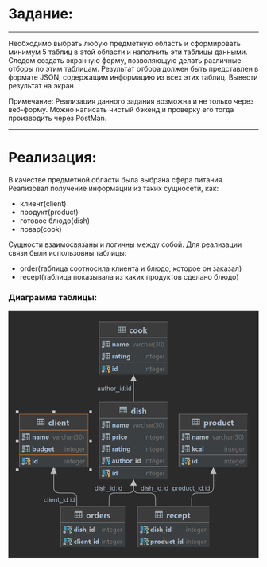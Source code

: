# Задание:
____________________________
Необходимо выбрать любую предметную область и сформировать минимум 5 таблиц в этой
области и наполнить эти таблицы данными. Следом создать экранную форму, позволяющую делать
различные отборы по этим таблицам. Результат отбора должен быть представлен в формате JSON,
содержащим информацию из всех этих таблиц. Вывести результат на экран.

Примечание: Реализация данного задания возможна и не только через веб-форму. Можно написать
чистый бэкенд и проверку его тогда производить через PostMan.
__________________________
# Реализация:
В качестве предметной области была выбрана сфера питания. Реализовал получение информации из таких сущносетй, как:
* клиент(client)
* продукт(product)
* готовое блюдо(dish)
* повар(cook)

Cущности взаимосвязаны и логичны между собой. Для реализации связи были использовны таблицы:
* order(таблица соотносила клиента и блюдо, которое он заказал)
* recept(таблица показывала из каких продуктов сделано блюдо)

### Диаграмма таблицы:
![Alt-тек](https://github.com/ayazBro/kpfu_test_task/blob/main/src/main/resources/client.png)